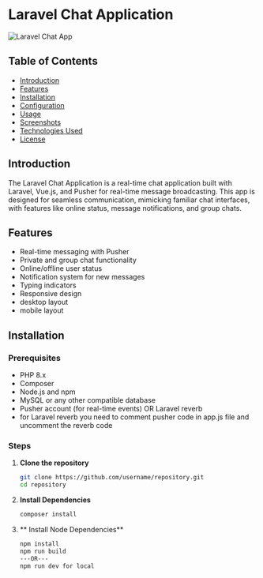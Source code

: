 # Laravel Chat Application

![Laravel Chat App](path/to/your-screenshot.jpg)

## Table of Contents
- [Introduction](#introduction)
- [Features](#features)
- [Installation](#installation)
- [Configuration](#configuration)
- [Usage](#usage)
- [Screenshots](#screenshots)
- [Technologies Used](#technologies-used)
- [License](#license)

## Introduction
The Laravel Chat Application is a real-time chat application built with Laravel, Vue.js, and Pusher for real-time message broadcasting. This app is designed for seamless communication, mimicking familiar chat interfaces, with features like online status, message notifications, and group chats.

## Features
- Real-time messaging with Pusher
- Private and group chat functionality
- Online/offline user status
- Notification system for new messages
- Typing indicators
- Responsive design
- desktop layout
- mobile layout

## Installation

### Prerequisites
- PHP 8.x
- Composer
- Node.js and npm
- MySQL or any other compatible database
- Pusher account (for real-time events) OR Laravel reverb
- for Laravel reverb you need to comment pusher code in app.js file and uncomment the reverb code

### Steps

1. **Clone the repository**
   ```bash
   git clone https://github.com/username/repository.git
   cd repository

2. **Install Dependencies**
    ```bash
    composer install

3. ** Install Node Dependencies**
    ```bash
    npm install
    npm run build 
   ---OR--- 
   npm run dev for local
